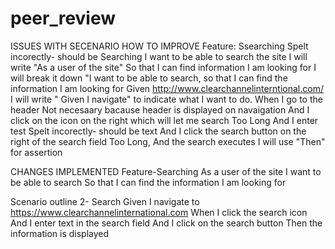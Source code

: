 # peer_review
ISSUES WITH SECENARIO                                              HOW TO IMPROVE
Feature: Ssearching	                                               Spelt incorectly- should be Searching
I want to be able to search the site	                             I will write "As a user of the site"
So that I can find information I am looking for	                   I will break it down "I want to be able to search, so that I can find the                                                                    information I am looking for
Given http://www.clearchannelinterntional.com/	                   I will write " Given I navigate" to indicate what I want to do.
When I go to the header	                                           Not necesaary bacause header is displayed on navaigation
And I click on the icon on the right which will let me search	     Too Long
And I enter test	                                                 Spelt incorectly- should be text
And I click the search button on the right of the search field	   Too Long,
And the search executes	                                           I will use "Then" for assertion




CHANGES IMPLEMENTED
Feature-Searching
As a user of the site
I want to be able to search
So that I can find the information I am looking for


Scenario outline 2- Search
Given I navigate to https://www.clearchannelinternational.com
When I click the search icon
And I enter text in the search field
And I click on the search button
Then the information is displayed

